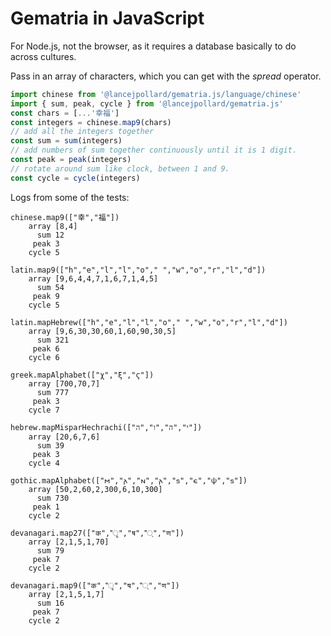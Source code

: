 
# Gematria in JavaScript

For Node.js, not the browser, as it requires a database basically to do across cultures.

Pass in an array of characters, which you can get with the _spread_ operator.

```js
import chinese from '@lancejpollard/gematria.js/language/chinese'
import { sum, peak, cycle } from '@lancejpollard/gematria.js'
const chars = [...'幸福']
const integers = chinese.map9(chars)
// add all the integers together
const sum = sum(integers)
// add numbers of sum together continuously until it is 1 digit.
const peak = peak(integers)
// rotate around sum like clock, between 1 and 9.
const cycle = cycle(integers)
```

Logs from some of the tests:

```
chinese.map9(["幸","福"])
    array [8,4]
      sum 12
     peak 3
    cycle 5

latin.map9(["h","e","l","l","o"," ","w","o","r","l","d"])
    array [9,6,4,4,7,1,6,7,1,4,5]
      sum 54
     peak 9
    cycle 5

latin.mapHebrew(["h","e","l","l","o"," ","w","o","r","l","d"])
    array [9,6,30,30,60,1,60,90,30,5]
      sum 321
     peak 6
    cycle 6

greek.mapAlphabet(["χ","ξ","ϛ"])
    array [700,70,7]
      sum 777
     peak 3
    cycle 7

hebrew.mapMisparHechrachi(["י","ה","ו","ה"])
    array [20,6,7,6]
      sum 39
     peak 3
    cycle 4

gothic.mapAlphabet(["𐌼","𐌰","𐌽","𐌰","𐍃","𐌴","𐌸","𐍃"])
    array [50,2,60,2,300,6,10,300]
      sum 730
     peak 1
    cycle 2

devanagari.map27(["क","ृ","ष","्","ण"])
    array [2,1,5,1,70]
      sum 79
     peak 7
    cycle 2

devanagari.map9(["क","ृ","ष","्","ण"])
    array [2,1,5,1,7]
      sum 16
     peak 7
    cycle 2
```
